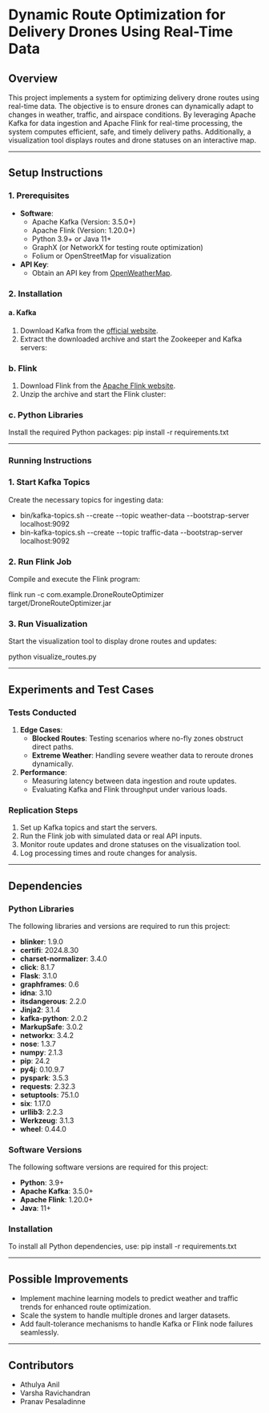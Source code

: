 # **Dynamic Route Optimization for Delivery Drones Using Real-Time Data**

## **Overview**
This project implements a system for optimizing delivery drone routes using real-time data. The objective is to ensure drones can dynamically adapt to changes in weather, traffic, and airspace conditions. By leveraging Apache Kafka for data ingestion and Apache Flink for real-time processing, the system computes efficient, safe, and timely delivery paths. Additionally, a visualization tool displays routes and drone statuses on an interactive map.

---

## **Setup Instructions**

### **1. Prerequisites**
- **Software**:
  - Apache Kafka (Version: 3.5.0+)
  - Apache Flink (Version: 1.20.0+)
  - Python 3.9+ or Java 11+
  - GraphX (or NetworkX for testing route optimization)
  - Folium or OpenStreetMap for visualization
- **API Key**:
  - Obtain an API key from [OpenWeatherMap](https://openweathermap.org/).

### **2. Installation**

#### **a. Kafka**
1. Download Kafka from the [official website](https://kafka.apache.org/).
2. Extract the downloaded archive and start the Zookeeper and Kafka servers:
   
### **b. Flink**
1. Download Flink from the [Apache Flink website](https://flink.apache.org/downloads.html).
2. Unzip the archive and start the Flink cluster:
   
### **c. Python Libraries**
Install the required Python packages: pip install -r requirements.txt

---

### **Running Instructions**

### **1. Start Kafka Topics**
Create the necessary topics for ingesting data:

- bin/kafka-topics.sh --create --topic weather-data --bootstrap-server localhost:9092
- bin-kafka-topics.sh --create --topic traffic-data --bootstrap-server localhost:9092

### **2. Run Flink Job**
Compile and execute the Flink program:

flink run -c com.example.DroneRouteOptimizer target/DroneRouteOptimizer.jar

### **3. Run Visualization**
Start the visualization tool to display drone routes and updates:

python visualize_routes.py

----
                                           

## **Experiments and Test Cases**

### **Tests Conducted**
1. **Edge Cases**:
   - **Blocked Routes**: Testing scenarios where no-fly zones obstruct direct paths.
   - **Extreme Weather**: Handling severe weather data to reroute drones dynamically.
2. **Performance**:
   - Measuring latency between data ingestion and route updates.
   - Evaluating Kafka and Flink throughput under various loads.

### **Replication Steps**
1. Set up Kafka topics and start the servers.
2. Run the Flink job with simulated data or real API inputs.
3. Monitor route updates and drone statuses on the visualization tool.
4. Log processing times and route changes for analysis.

---

## **Dependencies**

### **Python Libraries**
The following libraries and versions are required to run this project:

- **blinker**: 1.9.0
- **certifi**: 2024.8.30
- **charset-normalizer**: 3.4.0
- **click**: 8.1.7
- **Flask**: 3.1.0
- **graphframes**: 0.6
- **idna**: 3.10
- **itsdangerous**: 2.2.0
- **Jinja2**: 3.1.4
- **kafka-python**: 2.0.2
- **MarkupSafe**: 3.0.2
- **networkx**: 3.4.2
- **nose**: 1.3.7
- **numpy**: 2.1.3
- **pip**: 24.2
- **py4j**: 0.10.9.7
- **pyspark**: 3.5.3
- **requests**: 2.32.3
- **setuptools**: 75.1.0
- **six**: 1.17.0
- **urllib3**: 2.2.3
- **Werkzeug**: 3.1.3
- **wheel**: 0.44.0

### **Software Versions**
The following software versions are required for this project:
- **Python**: 3.9+
- **Apache Kafka**: 3.5.0+
- **Apache Flink**: 1.20.0+
- **Java**: 11+

### **Installation**
To install all Python dependencies, use:
pip install -r requirements.txt

---

## **Possible Improvements**
- Implement machine learning models to predict weather and traffic trends for enhanced route optimization.
- Scale the system to handle multiple drones and larger datasets.
- Add fault-tolerance mechanisms to handle Kafka or Flink node failures seamlessly.

---

## **Contributors**
- Athulya Anil
- Varsha Ravichandran
- Pranav Pesaladinne



   
